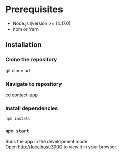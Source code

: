 # Prerequisites

- Node.js (version >= 14.17.0)
- npm or Yarn

## Installation
### Clone the repository

git clone url

### Navigate to repository 
cd contact-app

### Install dependencies
`npm install`

### `npm start`

Runs the app in the development mode.\
Open [http://localhost:3000](http://localhost:3000) to view it in your browser.
